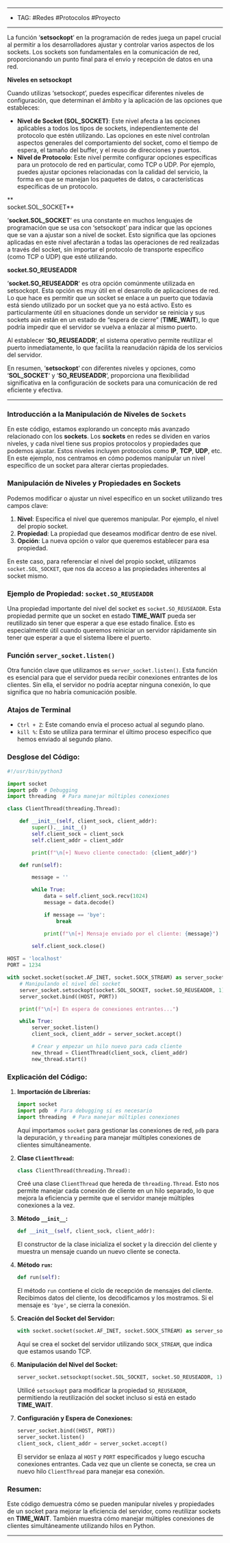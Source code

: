 
-----
- TAG: #Redes #Protocolos #Proyecto 
-----
La función ‘**setsockopt**‘ en la programación de redes juega un papel crucial al permitir a los desarrolladores ajustar y controlar varios aspectos de los sockets. Los sockets son fundamentales en la comunicación de red, proporcionando un punto final para el envío y recepción de datos en una red.

**Niveles en setsockopt**

Cuando utilizas ‘setsockopt’, puedes especificar diferentes niveles de configuración, que determinan el ámbito y la aplicación de las opciones que estableces:

- **Nivel de Socket (SOL_SOCKET)**: Este nivel afecta a las opciones aplicables a todos los tipos de sockets, independientemente del protocolo que estén utilizando. Las opciones en este nivel controlan aspectos generales del comportamiento del socket, como el tiempo de espera, el tamaño del buffer, y el reuso de direcciones y puertos.
- **Nivel de Protocolo**: Este nivel permite configurar opciones específicas para un protocolo de red en particular, como TCP o UDP. Por ejemplo, puedes ajustar opciones relacionadas con la calidad del servicio, la forma en que se manejan los paquetes de datos, o características específicas de un protocolo.

**  
socket.SOL_SOCKET**

‘**socket.SOL_SOCKET**‘ es una constante en muchos lenguajes de programación que se usa con ‘setsockopt’ para indicar que las opciones que se van a ajustar son a nivel de socket. Esto significa que las opciones aplicadas en este nivel afectarán a todas las operaciones de red realizadas a través del socket, sin importar el protocolo de transporte específico (como TCP o UDP) que esté utilizando.

**socket.SO_REUSEADDR**

‘**socket.SO_REUSEADDR**‘ es otra opción comúnmente utilizada en setsockopt. Esta opción es muy útil en el desarrollo de aplicaciones de red. Lo que hace es permitir que un socket se enlace a un puerto que todavía está siendo utilizado por un socket que ya no está activo. Esto es particularmente útil en situaciones donde un servidor se reinicia y sus sockets aún están en un estado de “espera de cierre” (**TIME_WAIT**), lo que podría impedir que el servidor se vuelva a enlazar al mismo puerto.

Al establecer ‘**SO_REUSEADDR**‘, el sistema operativo permite reutilizar el puerto inmediatamente, lo que facilita la reanudación rápida de los servicios del servidor.

En resumen, ‘**setsockopt**‘ con diferentes niveles y opciones, como ‘**SOL_SOCKET**‘ y ‘**SO_REUSEADDR**‘, proporciona una flexibilidad significativa en la configuración de sockets para una comunicación de red eficiente y efectiva.

---

### Introducción a la Manipulación de Niveles de `Sockets`

En este código, estamos explorando un concepto más avanzado relacionado con los **sockets**. Los **sockets** en redes se dividen en varios niveles, y cada nivel tiene sus propios protocolos y propiedades que podemos ajustar. Estos niveles incluyen protocolos como **IP**, **TCP**, **UDP**, etc. En este ejemplo, nos centramos en cómo podemos manipular un nivel específico de un socket para alterar ciertas propiedades.

### Manipulación de Niveles y Propiedades en Sockets

Podemos modificar o ajustar un nivel específico en un socket utilizando tres campos clave:

1. **Nivel**: Especifica el nivel que queremos manipular. Por ejemplo, el nivel del propio socket.
2. **Propiedad**: La propiedad que deseamos modificar dentro de ese nivel.
3. **Opción**: La nueva opción o valor que queremos establecer para esa propiedad.

En este caso, para referenciar el nivel del propio socket, utilizamos `socket.SOL_SOCKET`, que nos da acceso a las propiedades inherentes al socket mismo.

### Ejemplo de Propiedad: `socket.SO_REUSEADDR`

Una propiedad importante del nivel del socket es `socket.SO_REUSEADDR`. Esta propiedad permite que un socket en estado **TIME_WAIT** pueda ser reutilizado sin tener que esperar a que ese estado finalice. Esto es especialmente útil cuando queremos reiniciar un servidor rápidamente sin tener que esperar a que el sistema libere el puerto.

### Función `server_socket.listen()`

Otra función clave que utilizamos es `server_socket.listen()`. Esta función es esencial para que el servidor pueda recibir conexiones entrantes de los clientes. Sin ella, el servidor no podría aceptar ninguna conexión, lo que significa que no habría comunicación posible.

### Atajos de Terminal

- `Ctrl + Z`: Este comando envía el proceso actual al segundo plano.
- `kill %`: Esto se utiliza para terminar el último proceso específico que hemos enviado al segundo plano.

### Desglose del Código:

```python
#!/usr/bin/python3

import socket
import pdb  # Debugging
import threading  # Para manejar múltiples conexiones

class ClientThread(threading.Thread):

	def __init__(self, client_sock, client_addr):
		super().__init__()
		self.client_sock = client_sock
		self.client_addr = client_addr

		print(f"\n[+] Nuevo cliente conectado: {client_addr}")

	def run(self):

		message = ''

		while True:
			data = self.client_sock.recv(1024)
			message = data.decode()

			if message == 'bye':
				break

			print(f"\n[+] Mensaje enviado por el cliente: {message}")
		
		self.client_sock.close()

HOST = 'localhost'
PORT = 1234

with socket.socket(socket.AF_INET, socket.SOCK_STREAM) as server_socket:
	# Manipulando el nivel del socket
	server_socket.setsockopt(socket.SOL_SOCKET, socket.SO_REUSEADDR, 1)  # TIME_WAIT
	server_socket.bind((HOST, PORT))

	print(f"\n[+] En espera de conexiones entrantes...")

	while True:
		server_socket.listen()
		client_sock, client_addr = server_socket.accept()

		# Crear y empezar un hilo nuevo para cada cliente
		new_thread = ClientThread(client_sock, client_addr)
		new_thread.start()
```

### Explicación del Código:

1. **Importación de Librerías:**
   ```python
   import socket
   import pdb  # Para debugging si es necesario
   import threading  # Para manejar múltiples conexiones
   ```
   Aquí importamos `socket` para gestionar las conexiones de red, `pdb` para la depuración, y `threading` para manejar múltiples conexiones de clientes simultáneamente.

2. **Clase `ClientThread`:**
   ```python
   class ClientThread(threading.Thread):
   ```
   Creé una clase `ClientThread` que hereda de `threading.Thread`. Esto nos permite manejar cada conexión de cliente en un hilo separado, lo que mejora la eficiencia y permite que el servidor maneje múltiples conexiones a la vez.

3. **Método `__init__`:**
   ```python
   def __init__(self, client_sock, client_addr):
   ```
   El constructor de la clase inicializa el socket y la dirección del cliente y muestra un mensaje cuando un nuevo cliente se conecta.

4. **Método `run`:**
   ```python
   def run(self):
   ```
   El método `run` contiene el ciclo de recepción de mensajes del cliente. Recibimos datos del cliente, los decodificamos y los mostramos. Si el mensaje es `'bye'`, se cierra la conexión.

5. **Creación del Socket del Servidor:**
   ```python
   with socket.socket(socket.AF_INET, socket.SOCK_STREAM) as server_socket:
   ```
   Aquí se crea el socket del servidor utilizando `SOCK_STREAM`, que indica que estamos usando TCP.

6. **Manipulación del Nivel del Socket:**
   ```python
   server_socket.setsockopt(socket.SOL_SOCKET, socket.SO_REUSEADDR, 1)
   ```
   Utilicé `setsockopt` para modificar la propiedad `SO_REUSEADDR`, permitiendo la reutilización del socket incluso si está en estado **TIME_WAIT**.

7. **Configuración y Espera de Conexiones:**
   ```python
   server_socket.bind((HOST, PORT))
   server_socket.listen()
   client_sock, client_addr = server_socket.accept()
   ```
   El servidor se enlaza al `HOST` y `PORT` especificados y luego escucha conexiones entrantes. Cada vez que un cliente se conecta, se crea un nuevo hilo `ClientThread` para manejar esa conexión.

### Resumen:

Este código demuestra cómo se pueden manipular niveles y propiedades de un socket para mejorar la eficiencia del servidor, como reutilizar sockets en **TIME_WAIT**. También muestra cómo manejar múltiples conexiones de clientes simultáneamente utilizando hilos en Python.

---
